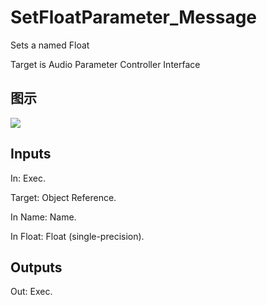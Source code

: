 # SetFloatParameter_Message

Sets a named Float

Target is Audio Parameter Controller Interface

## 图示

![]($-20221218-18065964.png)

## Inputs

In: Exec.

Target: Object Reference.

In Name: Name.

In Float: Float (single-precision).  

## Outputs

Out: Exec.

